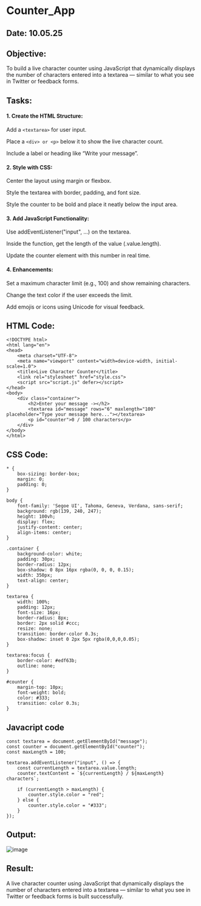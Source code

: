 # Counter_App
## Date: 10.05.25
## Objective:
To build a live character counter using JavaScript that dynamically displays the number of characters entered into a textarea — similar to what you see in Twitter or feedback forms.

## Tasks:

#### 1. Create the HTML Structure:
Add a ```<textarea>``` for user input.

Place a ```<div> or <p>``` below it to show the live character count.

Include a label or heading like “Write your message”.

#### 2. Style with CSS:
Center the layout using margin or flexbox.

Style the textarea with border, padding, and font size.

Style the counter to be bold and place it neatly below the input area.

#### 3. Add JavaScript Functionality:
Use addEventListener("input", ...) on the textarea.

Inside the function, get the length of the value (.value.length).

Update the counter element with this number in real time.

#### 4. Enhancements:
Set a maximum character limit (e.g., 100) and show remaining characters.

Change the text color if the user exceeds the limit.

Add emojis or icons using Unicode for visual feedback.
## HTML Code:
```
<!DOCTYPE html>
<html lang="en">
<head>
    <meta charset="UTF-8">
    <meta name="viewport" content="width=device-width, initial-scale=1.0">
    <title>Live Character Counter</title>
    <link rel="stylesheet" href="style.css">
    <script src="script.js" defer></script>
</head>
<body>
    <div class="container">
        <h2>Enter your message -></h2>
        <textarea id="message" rows="6" maxlength="100" placeholder="Type your message here..."></textarea>
        <p id="counter">0 / 100 characters</p>
    </div>
</body>
</html>
```
## CSS Code:
```
* {
    box-sizing: border-box;
    margin: 0;
    padding: 0;
}

body {
    font-family: 'Segoe UI', Tahoma, Geneva, Verdana, sans-serif;
    background: rgb(139, 240, 247);
    height: 100vh;
    display: flex;
    justify-content: center;
    align-items: center;
}

.container {
    background-color: white;
    padding: 30px;
    border-radius: 12px;
    box-shadow: 0 8px 16px rgba(0, 0, 0, 0.15);
    width: 350px;
    text-align: center;
}

textarea {
    width: 100%;
    padding: 12px;
    font-size: 16px;
    border-radius: 8px;
    border: 2px solid #ccc;
    resize: none;
    transition: border-color 0.3s;
    box-shadow: inset 0 2px 5px rgba(0,0,0,0.05);
}

textarea:focus {
    border-color: #edf63b;
    outline: none;
}

#counter {
    margin-top: 10px;
    font-weight: bold;
    color: #333;
    transition: color 0.3s;
}
```
## Javacript code
```
const textarea = document.getElementById("message");
const counter = document.getElementById("counter");
const maxLength = 100;

textarea.addEventListener("input", () => {
    const currentLength = textarea.value.length;
    counter.textContent = `${currentLength} / ${maxLength} characters`;

    if (currentLength > maxLength) {
        counter.style.color = "red";
    } else {
        counter.style.color = "#333";
    }
});
```
## Output:
![image](https://github.com/user-attachments/assets/07b98e8a-630e-4b3d-87ed-2f4f3434d952)

## Result:
A live character counter using JavaScript that dynamically displays the number of characters entered into a textarea — similar to what you see in Twitter or feedback forms is built successfully.
